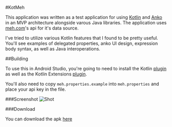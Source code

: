 #KotMeh

This application was written as a test application for using [Kotlin](http://kotlinlang.org) and [Anko](https://github.com/JetBrains/anko) in an MVP architecture alongside varous Java libraries. 
The application uses [meh.com](http://meh.com)'s api for it's data source.

I've tried to utilize various Kotlin features that I found to be pretty useful. 
You'll see examples of delegated properties, anko UI design, expression body syntax, as well as Java interoperations.

##Building

To use this in Android Studio, you're going to need to install the Kotlin [plugin](https://plugins.jetbrains.com/plugin/6954?pr=idea) as well as the Kotlin Extensions [plugin](https://plugins.jetbrains.com/plugin/7717?pr=idea).

You'll also need to copy `meh.properties.example` into `meh.properties` and place your api key in the file.

###Screenshot
![Shot](https://raw.githubusercontent.com/burntcookie90/KotMeh/master/Screenshot_2015-04-17-00-07-55.png)

###Download

You can download the apk [here](https://github.com/burntcookie90/KotMeh/releases/tag/0.1)
